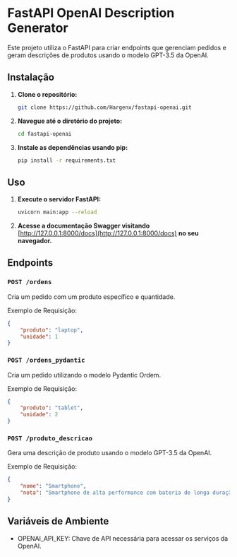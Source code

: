 # FastAPI OpenAI Description Generator

Este projeto utiliza o FastAPI para criar endpoints que gerenciam pedidos e geram descrições de produtos usando o modelo GPT-3.5 da OpenAI.

## Instalação

1. **Clone o repositório:**

    ```bash
    git clone https://github.com/Hargenx/fastapi-openai.git
    ```

2. **Navegue até o diretório do projeto:**

    ```bash
    cd fastapi-openai
    ```

3. **Instale as dependências usando pip:**

    ```bash
    pip install -r requirements.txt
    ```

## Uso

1. **Execute o servidor FastAPI:**

    ```bash
    uvicorn main:app --reload
    ```

2. **Acesse a documentação Swagger visitando** [http://127.0.0.1:8000/docs](http://127.0.0.1:8000/docs) **no seu navegador.**

## Endpoints

### `POST /ordens`

Cria um pedido com um produto específico e quantidade.

Exemplo de Requisição:

```json
{
    "produto": "laptop",
    "unidade": 1
}
```

### `POST /ordens_pydantic`

Cria um pedido utilizando o modelo Pydantic Ordem.

Exemplo de Requisição:

```json
{
    "produto": "tablet",
    "unidade": 2
}
```

### `POST /produto_descricao`
Gera uma descrição de produto usando o modelo GPT-3.5 da OpenAI.

Exemplo de Requisição:

```json
{
    "nome": "Smartphone",
    "nota": "Smartphone de alta performance com bateria de longa duração."
}
```

## Variáveis de Ambiente

- OPENAI_API_KEY: Chave de API necessária para acessar os serviços da OpenAI.
